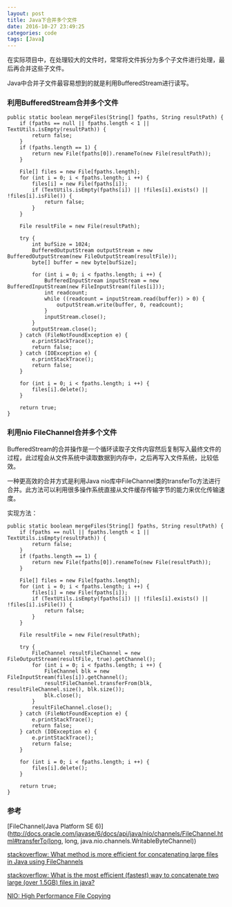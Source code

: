 ```yaml
---
layout: post
title: Java下合并多个文件
date: 2016-10-27 23:49:25
categories: code
tags: [Java]
---
```


在实际项目中，在处理较大的文件时，常常将文件拆分为多个子文件进行处理，最后再合并这些子文件。

Java中合并子文件最容易想到的就是利用BufferedStream进行读写。

### 利用BufferedStream合并多个文件

```
public static boolean mergeFiles(String[] fpaths, String resultPath) {
    if (fpaths == null || fpaths.length < 1 || TextUtils.isEmpty(resultPath)) {
        return false;
    }
    if (fpaths.length == 1) {
        return new File(fpaths[0]).renameTo(new File(resultPath));
    }

    File[] files = new File[fpaths.length];
    for (int i = 0; i < fpaths.length; i ++) {
        files[i] = new File(fpaths[i]);
        if (TextUtils.isEmpty(fpaths[i]) || !files[i].exists() || !files[i].isFile()) {
            return false;
        }
    }

    File resultFile = new File(resultPath);

    try {
        int bufSize = 1024;
        BufferedOutputStream outputStream = new BufferedOutputStream(new FileOutputStream(resultFile));
        byte[] buffer = new byte[bufSize];

        for (int i = 0; i < fpaths.length; i ++) {
            BufferedInputStream inputStream = new BufferedInputStream(new FileInputStream(files[i]));
            int readcount;
            while ((readcount = inputStream.read(buffer)) > 0) {
                outputStream.write(buffer, 0, readcount);
            }
            inputStream.close();
        }
        outputStream.close();
    } catch (FileNotFoundException e) {
        e.printStackTrace();
        return false;
    } catch (IOException e) {
        e.printStackTrace();
        return false;
    }

    for (int i = 0; i < fpaths.length; i ++) {
        files[i].delete();
    }

    return true;
}
```

### 利用nio FileChannel合并多个文件

BufferedStream的合并操作是一个循环读取子文件内容然后复制写入最终文件的过程，此过程会从文件系统中读取数据到内存中，之后再写入文件系统，比较低效。

一种更高效的合并方式是利用Java nio库中FileChannel类的transferTo方法进行合并。此方法可以利用很多操作系统直接从文件缓存传输字节的能力来优化传输速度。

实现方法：

```
public static boolean mergeFiles(String[] fpaths, String resultPath) {
    if (fpaths == null || fpaths.length < 1 || TextUtils.isEmpty(resultPath)) {
        return false;
    }
    if (fpaths.length == 1) {
        return new File(fpaths[0]).renameTo(new File(resultPath));
    }

    File[] files = new File[fpaths.length];
    for (int i = 0; i < fpaths.length; i ++) {
        files[i] = new File(fpaths[i]);
        if (TextUtils.isEmpty(fpaths[i]) || !files[i].exists() || !files[i].isFile()) {
            return false;
        }
    }

    File resultFile = new File(resultPath);

    try {
        FileChannel resultFileChannel = new FileOutputStream(resultFile, true).getChannel();
        for (int i = 0; i < fpaths.length; i ++) {
            FileChannel blk = new FileInputStream(files[i]).getChannel();
            resultFileChannel.transferFrom(blk, resultFileChannel.size(), blk.size());
            blk.close();
        }
        resultFileChannel.close();
    } catch (FileNotFoundException e) {
        e.printStackTrace();
        return false;
    } catch (IOException e) {
        e.printStackTrace();
        return false;
    }

    for (int i = 0; i < fpaths.length; i ++) {
        files[i].delete();
    }

    return true;
}
```

### 参考

[FileChannel(Java Platform SE 6)](http://docs.oracle.com/javase/6/docs/api/java/nio/channels/FileChannel.html#transferTo(long, long, java.nio.channels.WritableByteChannel))

[stackoverflow: What method is more efficient for concatenating large files in Java using FileChannels](http://stackoverflow.com/questions/6065556/what-method-is-more-efficient-for-concatenating-large-files-in-java-using-filech)

[stackoverflow: What is the most efficient (fastest) way to concatenate two large (over 1.5GB) files in java?](http://stackoverflow.com/questions/20897464/what-is-the-most-efficient-fastest-way-to-concatenate-two-large-over-1-5gb-f)

[NIO: High Performance File Copying](http://www.javalobby.org/java/forums/t17036.html)
